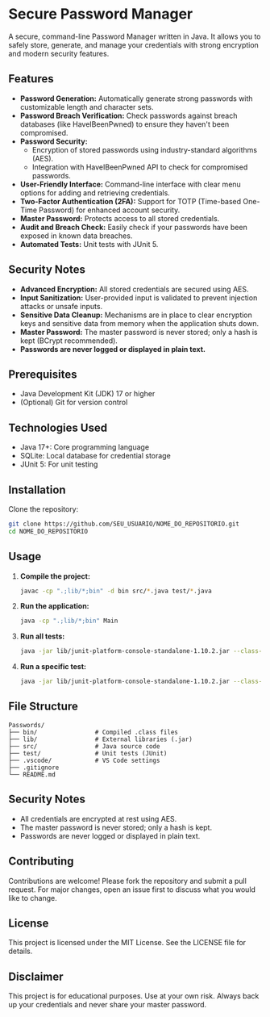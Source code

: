 # Secure Password Manager

A secure, command-line Password Manager written in Java. It allows you to safely store, generate, and manage your credentials with strong encryption and modern security features.

## Features

- **Password Generation:** Automatically generate strong passwords with customizable length and character sets.
- **Password Breach Verification:** Check passwords against breach databases (like HaveIBeenPwned) to ensure they haven't been compromised.
- **Password Security:**
  - Encryption of stored passwords using industry-standard algorithms (AES).
  - Integration with HaveIBeenPwned API to check for compromised passwords.
- **User-Friendly Interface:** Command-line interface with clear menu options for adding and retrieving credentials.
- **Two-Factor Authentication (2FA):** Support for TOTP (Time-based One-Time Password) for enhanced account security.
- **Master Password:** Protects access to all stored credentials.
- **Audit and Breach Check:** Easily check if your passwords have been exposed in known data breaches.
- **Automated Tests:** Unit tests with JUnit 5.

## Security Notes

- **Advanced Encryption:** All stored credentials are secured using AES.
- **Input Sanitization:** User-provided input is validated to prevent injection attacks or unsafe inputs.
- **Sensitive Data Cleanup:** Mechanisms are in place to clear encryption keys and sensitive data from memory when the application shuts down.
- **Master Password:** The master password is never stored; only a hash is kept (BCrypt recommended).
- **Passwords are never logged or displayed in plain text.**

## Prerequisites

- Java Development Kit (JDK) 17 or higher
- (Optional) Git for version control

## Technologies Used

- Java 17+: Core programming language
- SQLite: Local database for credential storage
- JUnit 5: For unit testing

## Installation

Clone the repository:

```sh
git clone https://github.com/SEU_USUARIO/NOME_DO_REPOSITORIO.git
cd NOME_DO_REPOSITORIO
```

## Usage

1. **Compile the project:**

   ```sh
   javac -cp ".;lib/*;bin" -d bin src/*.java test/*.java
   ```

2. **Run the application:**

   ```sh
   java -cp ".;lib/*;bin" Main
   ```

3. **Run all tests:**

   ```sh
   java -jar lib/junit-platform-console-standalone-1.10.2.jar --class-path bin --scan-classpath
   ```

4. **Run a specific test:**
   ```sh
   java -jar lib/junit-platform-console-standalone-1.10.2.jar --class-path bin --select-class=GeradorSenhasTest
   ```

## File Structure

```
Passwords/
├── bin/                # Compiled .class files
├── lib/                # External libraries (.jar)
├── src/                # Java source code
├── test/               # Unit tests (JUnit)
├── .vscode/            # VS Code settings
├── .gitignore
└── README.md
```

## Security Notes

- All credentials are encrypted at rest using AES.
- The master password is never stored; only a hash is kept.
- Passwords are never logged or displayed in plain text.

## Contributing

Contributions are welcome! Please fork the repository and submit a pull request. For major changes, open an issue first to discuss what you would like to change.

## License

This project is licensed under the MIT License. See the LICENSE file for details.

## Disclaimer

This project is for educational purposes. Use at your own risk. Always back up your credentials and never share your master password.
